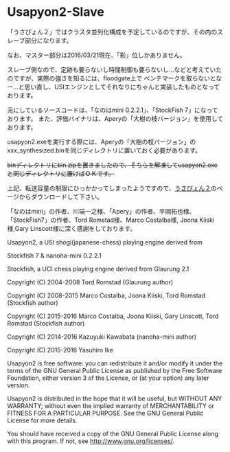 # Usapyon2-Slave

「うさぴょん２」ではクラスタ並列化構成を予定しているのですが、その内のスレーブ部分になります。

なお、マスター部分は2016/03/21現在、「影」位しかありません。

スレーブ側なので、定跡も要らないし時間制御も要らないし…などと考えていたのですが、実際の強さを知るには、floodgate上で
ベンチマークを取らないとなー…と思い直し、USIエンジンとしてそれなりにちゃんと実装したものとなっております。

元にしているソースコードは、「なのはmini 0.2.2.1」、「StockFish 7」になっております。
また、評価バイナリは、Aperyの「大樹の枝バージョン」を使用しております。

usapyon2.exeを実行する際には、Aperyの「大樹の枝バージョン」のxxx_synthesized.binを同じディレクトリに置いておく必要があります。

<strike>binディレクトリにbin.zipを置きましたので、そちらを解凍してusapyon2.exeと同じディレクトリに置けばＯＫです。</strike>

上記、転送容量の制限にひっかかってしまったようですので、<a href="usapyon.game.coocan.jp/usapyon2/index.html">うさぴょん２</a>のページからダウンロードして下さい。

「なのはmini」の作者、川端一之様、「Apery」の作者、平岡拓也様、
「StockFish7」の作者、Tord Romstad様、Marco Costalba様, Joona Kiiski様,Gary Linscott様に深く感謝をしております。


  Usapyon2, a USI shogi(japanese-chess) playing engine derived from 

  Stockfish 7 & nanoha-mini 0.2.2.1

  Stockfish, a UCI chess playing engine derived from Glaurung 2.1

  Copyright (C) 2004-2008 Tord Romstad (Glaurung author)

  Copyright (C) 2008-2015 Marco Costalba, Joona Kiiski, Tord Romstad  (Stockfish author)

  Copyright (C) 2015-2016 Marco Costalba, Joona Kiiski, Gary Linscott, Tord Romstad  (Stockfish author)

  Copyright (C) 2014-2016 Kazuyuki Kawabata (nanoha-mini author)

  Copyright (C) 2015-2016 Yasuhiro Ike


  Usapyon2 is free software: you can redistribute it and/or modify
  it under the terms of the GNU General Public License as published by
  the Free Software Foundation, either version 3 of the License, or
  (at your option) any later version.

  Usapyon2 is distributed in the hope that it will be useful,
  but WITHOUT ANY WARRANTY; without even the implied warranty of
  MERCHANTABILITY or FITNESS FOR A PARTICULAR PURPOSE.  See the
  GNU General Public License for more details.

  You should have received a copy of the GNU General Public License
  along with this program.  If not, see <http://www.gnu.org/licenses/>.
